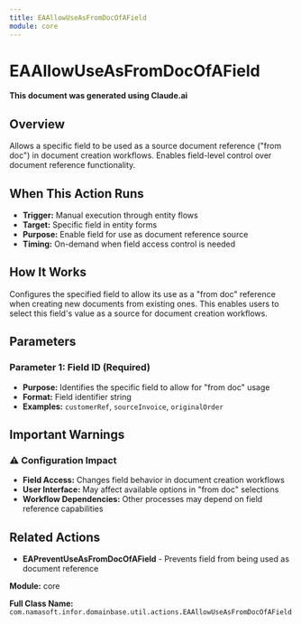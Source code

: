 ```yaml
---
title: EAAllowUseAsFromDocOfAField
module: core
---
```


<div class='entity-flows'>

# EAAllowUseAsFromDocOfAField

**This document was generated using Claude.ai**

## Overview

Allows a specific field to be used as a source document reference ("from doc") in document creation workflows. Enables field-level control over document reference functionality.

## When This Action Runs

- **Trigger:** Manual execution through entity flows
- **Target:** Specific field in entity forms
- **Purpose:** Enable field for use as document reference source
- **Timing:** On-demand when field access control is needed

## How It Works

Configures the specified field to allow its use as a "from doc" reference when creating new documents from existing ones. This enables users to select this field's value as a source for document creation workflows.

## Parameters

### Parameter 1: Field ID (Required)
- **Purpose:** Identifies the specific field to allow for "from doc" usage
- **Format:** Field identifier string
- **Examples:** `customerRef`, `sourceInvoice`, `originalOrder`

## Important Warnings

### ⚠️ Configuration Impact
- **Field Access:** Changes field behavior in document creation workflows
- **User Interface:** May affect available options in "from doc" selections
- **Workflow Dependencies:** Other processes may depend on field reference capabilities

## Related Actions

- **EAPreventUseAsFromDocOfAField** - Prevents field from being used as document reference

**Module:** core

**Full Class Name:** `com.namasoft.infor.domainbase.util.actions.EAAllowUseAsFromDocOfAField`

</div>

